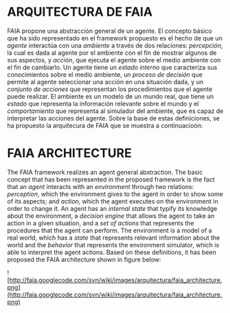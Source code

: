 # ARQUITECTURA DE FAIA #
FAIA propone una abstracción general de un agente. El concepto básico que ha sido representado en el framework propuesto es el hecho de que un _agente_ interactúa con una _ambiente_ a través de dos relaciones: _percepción_, la cual es dada al agente por el ambiente con el fin de mostrar algunos de sus aspectos, y _acción_, que ejecuta el agente sobre el medio ambiente con el fin de cambiarlo. Un agente tiene un _estado interno_ que caracteriza sus conocimientos sobre el medio ambiente, un _proceso de decisión_ que permite al agente seleccionar una acción en una situación dada, y un _conjunto de acciones_ que representan los procedimientos que el agente puede realizar. El ambiente es un modelo de un mundo real, que tiene un _estado_ que representa la información relevante sobre el mundo y el _comportamiento_ que representa al simulador del ambiente, que es capaz de interpretar las acciones del agente. Sobre la base de estas definiciones, se ha propuesto la arquitecura de FAIA que se muestra a continuacioón:

# FAIA ARCHITECTURE #
The FAIA framework realizes an agent general abstraction. The basic concept that has been represented in the proposed framework is the fact that an _agent_ interacts with an _environment_ through two relations: _perception_, which the environment gives to the agent in order to show some of its aspects; and _action_, which the agent executes on the environment in order to change it. An agent has an _internal state_ that typify its knowledge about the environment, a _decision engine_ that allows the agent to take an action in a given situation, and a _set of actions_ that represents the procedures that the agent can perform. The environment is a model of a real world, which has a _state_ that represents relevant information about the world and the _behavior_ that represents the environment simulator, which is able to interpret the agent actions. Based on these definitions, it has been proposed the FAIA architecture shown in figure below:

![http://faia.googlecode.com/svn/wiki/images/arquitectura/faia_architecture.png](http://faia.googlecode.com/svn/wiki/images/arquitectura/faia_architecture.png)